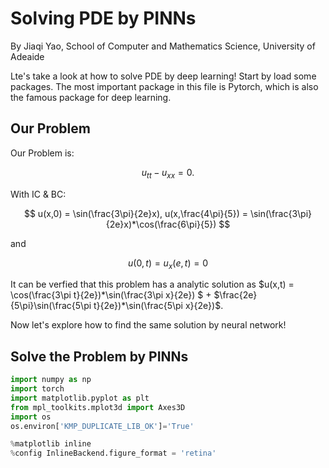 # Solving PDE by PINNs

By Jiaqi Yao, School of Computer and Mathematics Science, University of Adeaide

Lte's take a look at how to solve PDE by deep learning! Start by load some packages. The most important package in this file is Pytorch, which is also the famous package for deep learning.

## Our Problem

Our Problem is:

$$
u_{tt} - u_{xx} = 0.
$$

With IC & BC:

$$
u(x,0) = \sin(\frac{3\pi}{2e}x), u(x,\frac{4\pi}{5}) = \sin(\frac{3\pi}{2e}x)*\cos(\frac{6\pi}{5})
$$

and 

$$
u(0,t) = u_x(e,t) = 0
$$


It can be verfied that this problem has a analytic solution as $u(x,t) = \cos(\frac{3\pi t}{2e})*\sin(\frac{3\pi x}{2e}) $ + $\frac{2e}{5\pi}\sin(\frac{5\pi t}{2e})*\sin(\frac{5\pi x}{2e})$.


Now let's explore how to find the same solution by neural network!

## Solve the Problem by PINNs

```Python
import numpy as np
import torch              
import matplotlib.pyplot as plt
from mpl_toolkits.mplot3d import Axes3D
import os
os.environ['KMP_DUPLICATE_LIB_OK']='True'

%matplotlib inline
%config InlineBackend.figure_format = 'retina'
```
